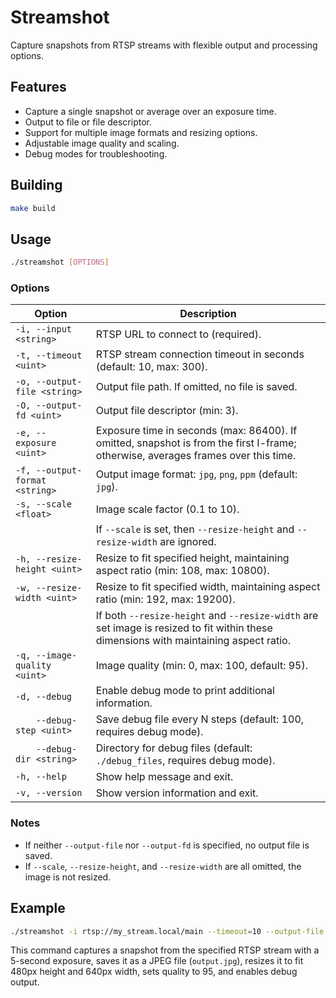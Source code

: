 # Streamshot

Capture snapshots from RTSP streams with flexible output and processing options.

## Features

-   Capture a single snapshot or average over an exposure time.
-   Output to file or file descriptor.
-   Support for multiple image formats and resizing options.
-   Adjustable image quality and scaling.
-   Debug modes for troubleshooting.

## Building

```bash
make build
```

## Usage

```bash
./streamshot [OPTIONS]
```

### Options

| Option                         | Description                                                                                                                           |
| ------------------------------ | ------------------------------------------------------------------------------------------------------------------------------------- |
| `-i, --input <string>`         | RTSP URL to connect to (required).                                                                                                    |
| `-t, --timeout <uint>`         | RTSP stream connection timeout in seconds (default: 10, max: 300).                                                                    |
| `-o, --output-file <string>`   | Output file path. If omitted, no file is saved.                                                                                       |
| `-O, --output-fd <uint>`       | Output file descriptor (min: 3).                                                                                                      |
| `-e, --exposure <uint>`        | Exposure time in seconds (max: 86400). If omitted, snapshot is from the first I-frame; otherwise, averages frames over this time.     |
| `-f, --output-format <string>` | Output image format: `jpg`, `png`, `ppm` (default: `jpg`).                                                                            |
| `-s, --scale <float>`          | Image scale factor (0.1 to 10).                                                                                                       |
|                                | If `--scale` is set, then `--resize-height` and `--resize-width` are ignored.                                                         |
| `-h, --resize-height <uint>`   | Resize to fit specified height, maintaining aspect ratio (min: 108, max: 10800).                                                      |
| `-w, --resize-width <uint>`    | Resize to fit specified width, maintaining aspect ratio (min: 192, max: 19200).                                                       |
|                                | If both `--resize-height` and `--resize-width` are set image is resized to fit within these dimensions with maintaining aspect ratio. |
| `-q, --image-quality <uint>`   | Image quality (min: 0, max: 100, default: 95).                                                                                        |
| `-d, --debug`                  | Enable debug mode to print additional information.                                                                                    |
| `    --debug-step <uint>`      | Save debug file every N steps (default: 100, requires debug mode).                                                                    |
| `    --debug-dir <string>`     | Directory for debug files (default: `./debug_files`, requires debug mode).                                                            |
| `-h, --help`                   | Show help message and exit.                                                                                                           |
| `-v, --version`                | Show version information and exit.                                                                                                    |

### Notes

-   If neither `--output-file` nor `--output-fd` is specified, no output file is saved.
-   If `--scale`, `--resize-height`, and `--resize-width` are all omitted, the image is not resized.

## Example

```bash
./streamshot -i rtsp://my_stream.local/main --timeout=10 --output-file output.jpg --exposure 5 --output-format jpg --scale 1.0 --resize-height 480 --resize-width 640 --image-quality=95 --debug
```

This command captures a snapshot from the specified RTSP stream with a 5-second exposure, saves it as a JPEG file (`output.jpg`), resizes it to fit 480px height and 640px width, sets quality to 95, and enables debug output.
